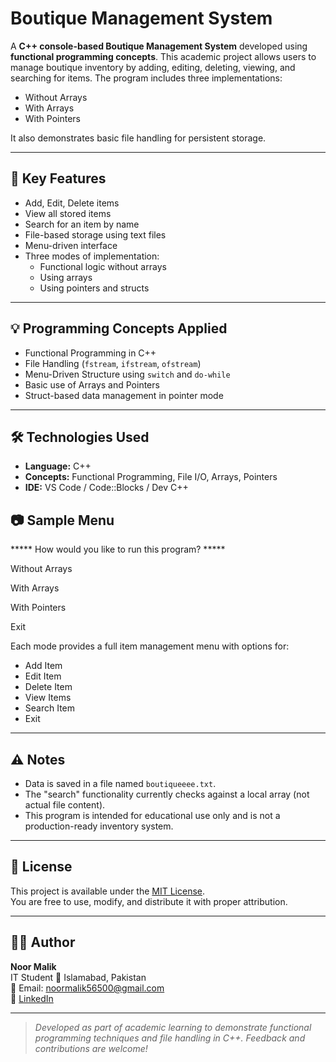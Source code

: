 # Boutique Management System

A **C++ console-based Boutique Management System** developed using **functional programming concepts**. This academic project allows users to manage boutique inventory by adding, editing, deleting, viewing, and searching for items. The program includes three implementations:  
- Without Arrays  
- With Arrays  
- With Pointers  

It also demonstrates basic file handling for persistent storage.

---

## 💼 Key Features

- Add, Edit, Delete items
- View all stored items
- Search for an item by name
- File-based storage using text files
- Menu-driven interface
- Three modes of implementation:
  - Functional logic without arrays
  - Using arrays
  - Using pointers and structs

---

## 💡 Programming Concepts Applied

- Functional Programming in C++
- File Handling (`fstream`, `ifstream`, `ofstream`)
- Menu-Driven Structure using `switch` and `do-while`
- Basic use of Arrays and Pointers
- Struct-based data management in pointer mode

---

## 🛠️ Technologies Used

- **Language:** C++  
- **Concepts:** Functional Programming, File I/O, Arrays, Pointers  
- **IDE:** VS Code / Code::Blocks / Dev C++

## 📷 Sample Menu

***** How would you like to run this program? *****

Without Arrays

With Arrays

With Pointers

Exit


Each mode provides a full item management menu with options for:
- Add Item  
- Edit Item  
- Delete Item  
- View Items  
- Search Item  
- Exit

---

## ⚠️ Notes

- Data is saved in a file named `boutiqueeee.txt`.
- The "search" functionality currently checks against a local array (not actual file content).
- This program is intended for educational use only and is not a production-ready inventory system.

---

## 📄 License

This project is available under the [MIT License](LICENSE).  
You are free to use, modify, and distribute it with proper attribution.

---

## 👩‍💻 Author

**Noor Malik**  
IT Student 
📍 Islamabad, Pakistan  
📧 Email: noormalik56500@gmail.com  
🔗 [LinkedIn](https://www.linkedin.com/in/noormalik56500/)

---

> *Developed as part of academic learning to demonstrate functional programming techniques and file handling in C++. Feedback and contributions are welcome!*

